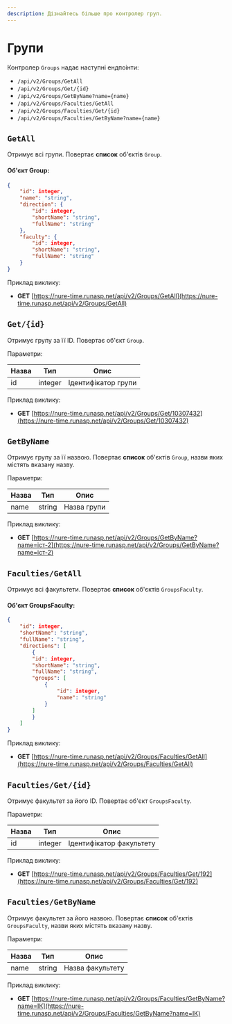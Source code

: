 ```yaml
---
description: Дізнайтесь більше про контролер груп.
---
```


# Групи

Контролер `Groups` надає наступні ендпоінти:

* `/api/v2/Groups/GetAll`
* `/api/v2/Groups/Get/{id}`
* `/api/v2/Groups/GetByName?name={name}`
* `/api/v2/Groups/Faculties/GetAll`
* `/api/v2/Groups/Faculties/Get/{id}`
* `/api/v2/Groups/Faculties/GetByName?name={name}`

## `GetAll`
Отримує всі групи. Повертає **список** об'єктів `Group`.

#### Об'єкт Group:
```json
{
    "id": integer,
    "name": "string",
    "direction": {
        "id": integer,
        "shortName": "string",
        "fullName": "string"
    },
    "faculty": {
        "id": integer,
        "shortName": "string",
        "fullName": "string"
    }
}
```

Приклад виклику:

- **GET** [https://nure-time.runasp.net/api/v2/Groups/GetAll](https://nure-time.runasp.net/api/v2/Groups/GetAll)


## `Get/{id}`
Отримує групу за її ID. Повертає об'єкт `Group`.

Параметри:

| Назва     | Тип     | Опис          |
|-----------|---------|---------------|
| id        | integer | Ідентифікатор групи   |

Приклад виклику:

- **GET** [https://nure-time.runasp.net/api/v2/Groups/Get/10307432](https://nure-time.runasp.net/api/v2/Groups/Get/10307432)

## `GetByName`
Отримує групу за її назвою. Повертає **список** об'єктів `Group`, назви яких містять вказану назву.

Параметри:

| Назва     | Тип     | Опис           |
|-----------|---------|----------------|
| name      | string  | Назва групи    |

Приклад виклику:

- **GET** [https://nure-time.runasp.net/api/v2/Groups/GetByName?name=іст-2](https://nure-time.runasp.net/api/v2/Groups/GetByName?name=іст-2)

## `Faculties/GetAll`
Отримує всі факультети. Повертає **список** об'єктів `GroupsFaculty`.

#### Об'єкт GroupsFaculty:
```json
{
    "id": integer,
    "shortName": "string",
    "fullName": "string",
    "directions": [
        {
        "id": integer,
        "shortName": "string",
        "fullName": "string",
        "groups": [
            {
                "id": integer,
                "name": "string"
            }
        ]
        }
    ]
}
```

Приклад виклику:

- **GET** [https://nure-time.runasp.net/api/v2/Groups/Faculties/GetAll](https://nure-time.runasp.net/api/v2/Groups/Faculties/GetAll)

## `Faculties/Get/{id}`
Отримує факультет за його ID. Повертає об'єкт `GroupsFaculty`.

Параметри:

| Назва     | Тип     | Опис               |
|-----------|---------|--------------------|
| id        | integer | Ідентифікатор факультету  |

Приклад виклику:

- **GET** [https://nure-time.runasp.net/api/v2/Groups/Faculties/Get/192](https://nure-time.runasp.net/api/v2/Groups/Faculties/Get/192)

## `Faculties/GetByName`
Отримує факультет за його назвою. Повертає **список** об'єктів `GroupsFaculty`, назви яких містять вказану назву.

Параметри:

| Назва     | Тип     | Опис           |
|-----------|---------|----------------|
| name      | string  | Назва факультету   |

Приклад виклику:

- **GET** [https://nure-time.runasp.net/api/v2/Groups/Faculties/GetByName?name=ІК](https://nure-time.runasp.net/api/v2/Groups/Faculties/GetByName?name=ІК)

